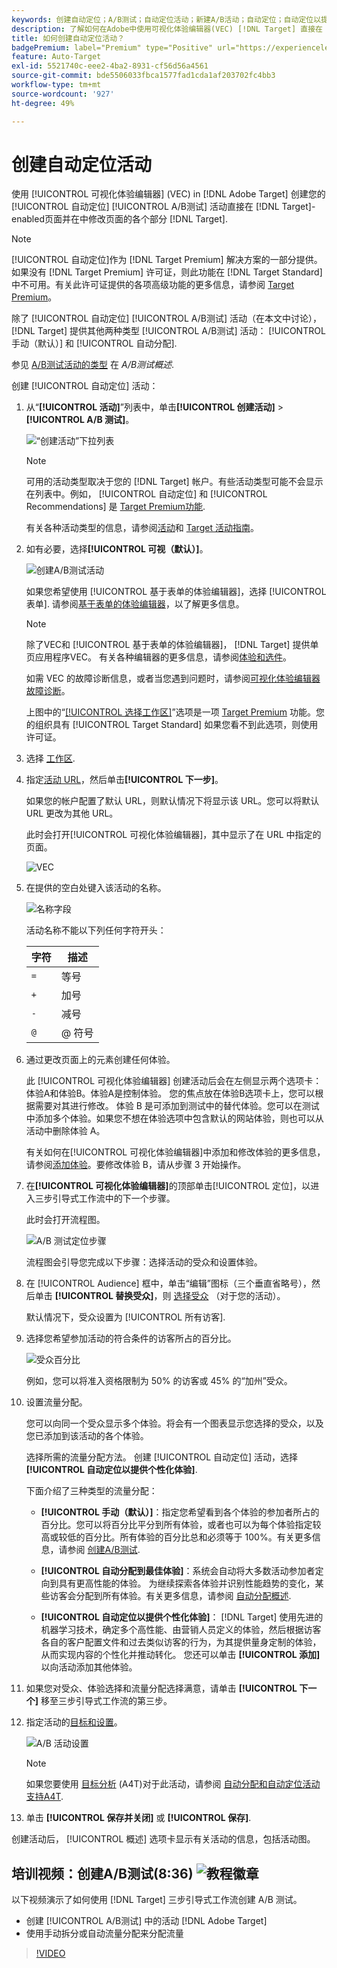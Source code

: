 ```yaml
---
keywords: 创建自动定位；A/B测试；自动定位活动；新建A/B活动；自动定位；自动定位以提供个性化体验；个性化；优化
description: 了解如何在Adobe中使用可视化体验编辑器(VEC) [!DNL Target] 直接在 [!DNL Target]-enabled页。
title: 如何创建自动定位活动？
badgePremium: label="Premium" type="Positive" url="https://experienceleague.adobe.com/docs/target/using/introduction/intro.html?lang=en#premium newtab=true" tooltip="See what's included in Target Premium."
feature: Auto-Target
exl-id: 5521740c-eee2-4ba2-8931-cf56d56a4561
source-git-commit: bde5506033fbca1577fad1cda1af203702fc4bb3
workflow-type: tm+mt
source-wordcount: '927'
ht-degree: 49%

---
```


# 创建自动定位活动

使用 [!UICONTROL 可视化体验编辑器] (VEC) in [!DNL Adobe Target] 创建您的 [!UICONTROL 自动定位] [!UICONTROL A/B测试] 活动直接在 [!DNL Target]-enabled页面并在中修改页面的各个部分 [!DNL Target].

>[!NOTE]
>
>[!UICONTROL 自动定位]作为 [!DNL Target Premium] 解决方案的一部分提供。如果没有 [!DNL Target Premium] 许可证，则此功能在 [!DNL Target Standard] 中不可用。有关此许可证提供的各项高级功能的更多信息，请参阅 [Target Premium](/help/main/c-intro/intro.md)。
>
>除了 [!UICONTROL 自动定位] [!UICONTROL A/B测试] 活动（在本文中讨论）， [!DNL Target] 提供其他两种类型 [!UICONTROL A/B测试] 活动： [!UICONTROL 手动（默认）] 和 [!UICONTROL 自动分配].
>
>参见 [A/B测试活动的类型](/help/main/c-activities/t-test-ab/test-ab.md#types) 在 *A/B测试概述*.

创建 [!UICONTROL 自动定位] 活动：

1. 从“**[!UICONTROL 活动]**”列表中，单击&#x200B;**[!UICONTROL 创建活动]** > **[!UICONTROL A/B 测试]**。

   ![“创建活动”下拉列表](/help/main/c-activities/t-test-ab/t-test-create-ab/assets/ab_select-new.png)

   >[!NOTE]
   >
   >可用的活动类型取决于您的 [!DNL Target] 帐户。有些活动类型可能不会显示在列表中。例如， [!UICONTROL 自动定位] 和 [!UICONTROL Recommendations] 是 [Target Premium功能](/help/main/c-intro/intro.md#premium).
   >
   >有关各种活动类型的信息，请参阅[活动](/help/main/c-activities/activities.md)和 [Target 活动指南](/help/main/c-activities/target-activities-guide.md)。

1. 如有必要，选择&#x200B;**[!UICONTROL 可视（默认）]**。

   ![创建A/B测试活动](/help/main/c-activities/t-test-ab/t-test-create-ab/assets/create-ab.png)

   如果您希望使用 [!UICONTROL 基于表单的体验编辑器]，选择 [!UICONTROL 表单]. 请参阅[基于表单的体验编辑器](/help/main/c-experiences/form-experience-composer.md)，以了解更多信息。

   >[!NOTE]
   >
   >除了VEC和 [!UICONTROL 基于表单的体验编辑器]， [!DNL Target] 提供单页应用程序VEC。 有关各种编辑器的更多信息，请参阅[体验和选件](/help/main/c-experiences/experiences.md)。
   >
   >如需 VEC 的故障诊断信息，或者当您遇到问题时，请参阅[可视化体验编辑器故障诊断](/help/main/c-experiences/c-visual-experience-composer/r-troubleshoot-composer/troubleshoot-composer.md)。
   >
   >上图中的“[[!UICONTROL 选择工作区]](/help/main/administrating-target/c-user-management/property-channel/property-channel.md)”选项是一项 [Target Premium](/help/main/c-intro/intro.md) 功能。您的组织具有 [!UICONTROL Target Standard] 如果您看不到此选项，则使用许可证。

1. 选择 [工作区](/help/main/administrating-target/c-user-management/property-channel/property-channel.md).

1. 指定[活动 URL](/help/main/c-activities/t-test-ab/t-test-create-ab/ab-activity-url.md)，然后单击&#x200B;**[!UICONTROL 下一步]**。

   如果您的帐户配置了默认 URL，则默认情况下将显示该 URL。您可以将默认 URL 更改为其他 URL。

   此时会打开[!UICONTROL 可视化体验编辑器]，其中显示了在 URL 中指定的页面。

   ![VEC](/help/main/c-activities/t-test-ab/t-test-create-ab/assets/vec-new.png)

1. 在提供的空白处键入该活动的名称。

   ![名称字段](/help/main/c-activities/t-test-ab/t-test-create-ab/assets/ab_newname-new.png)

   活动名称不能以下列任何字符开头：

   | 字符 | 描述 |
   |--- |--- |
   | `=` | 等号 |
   | `+` | 加号 |
   | `-` | 减号 |
   | `@` | @ 符号 |

1. 通过更改页面上的元素创建任何体验。

   此 [!UICONTROL 可视化体验编辑器] 创建活动后会在左侧显示两个选项卡：体验A和体验B。体验A是控制体验。 您的焦点放在体验B选项卡上，您可以根据需要对其进行修改。 体验 B 是可添加到测试中的替代体验。您可以在测试中添加多个体验。如果您不想在体验选项中包含默认的网站体验，则也可以从活动中删除体验 A。

   有关如何在[!UICONTROL 可视化体验编辑器]中添加和修改体验的更多信息，请参阅[添加体验](/help/main/c-activities/t-test-ab/t-test-create-ab/ab-add-experience.md)。要修改体验 B，请从步骤 3 开始操作。

1. 在&#x200B;**[!UICONTROL 可视化体验编辑器]**&#x200B;的顶部单击[!UICONTROL 定位]，以进入三步引导式工作流中的下一个步骤。

   此时会打开流程图。

   ![A/B 测试定位步骤](/help/main/c-activities/t-test-ab/t-test-create-ab/assets/ab_flow-new.png)

   流程图会引导您完成以下步骤：选择活动的受众和设置体验。

1. 在 [!UICONTROL Audience] 框中，单击“编辑”图标（三个垂直省略号），然后单击 **[!UICONTROL 替换受众]**，则 [选择受众](/help/main/c-activities/t-test-ab/t-test-create-ab/ab-audience.md) （对于您的活动）。

   默认情况下，受众设置为 [!UICONTROL 所有访客].

1. 选择您希望参加活动的符合条件的访客所占的百分比。

   ![受众百分比](/help/main/c-activities/t-test-ab/t-test-create-ab/assets/audperc-new.png)

   例如，您可以将准入资格限制为 50% 的访客或 45% 的“加州”受众。

1. 设置流量分配。

   您可以向同一个受众显示多个体验。将会有一个图表显示您选择的受众，以及您已添加到该活动的各个体验。

   选择所需的流量分配方法。 创建 [!UICONTROL 自动定位] 活动，选择 **[!UICONTROL 自动定位以提供个性化体验]**.

   下面介绍了三种类型的流量分配：

   * **[!UICONTROL 手动（默认）]**：指定您希望看到各个体验的参加者所占的百分比。您可以将百分比平分到所有体验，或者也可以为每个体验指定较高或较低的百分比。所有体验的百分比总和必须等于 100%。有关更多信息，请参阅 [创建A/B测试](/help/main/c-activities/t-test-ab/t-test-create-ab/test-create-ab.md).

   * **[!UICONTROL 自动分配到最佳体验]**：系统会自动将大多数活动参加者定向到具有更高性能的体验。 为继续探索各体验并识别性能趋势的变化，某些访客会分配到所有体验。有关更多信息，请参阅 [自动分配概述](/help/main/c-activities/automated-traffic-allocation/automated-traffic-allocation.md).

   * **[!UICONTROL 自动定位以提供个性化体验]**： [!DNL Target] 使用先进的机器学习技术，确定多个高性能、由营销人员定义的体验，然后根据访客各自的客户配置文件和过去类似访客的行为，为其提供量身定制的体验，从而实现内容的个性化并推动转化。
   您还可以单击 **[!UICONTROL 添加]** 以向活动添加其他体验。

1. 如果您对受众、体验选择和流量分配选择满意，请单击 **[!UICONTROL 下一个]** 移至三步引导式工作流的第三步。

1. 指定活动的[目标和设置](/help/main/c-activities/t-test-ab/t-test-create-ab/ab-goals-and-settings.md)。

   ![A/B 活动设置](/help/main/c-activities/t-test-ab/t-test-create-ab/assets/ab_settings-new.png)

   >[!NOTE]
   >
   >如果您要使用 [目标分析](/help/main/c-integrating-target-with-mac/a4t/a4t.md) (A4T)对于此活动，请参阅 [自动分配和自动定位活动支持A4T](/help/main/c-integrating-target-with-mac/a4t/a4t-at-aa.md).

1. 单击 **[!UICONTROL 保存并关闭]** 或 **[!UICONTROL 保存]**.

创建活动后， [!UICONTROL 概述] 选项卡显示有关活动的信息，包括活动图。

## 培训视频：创建A/B测试(8:36) ![教程徽章](/help/main/assets/tutorial.png)

以下视频演示了如何使用 [!DNL Target] 三步引导式工作流创建 A/B 测试。

* 创建 [!UICONTROL A/B测试] 中的活动 [!DNL Adobe Target]
* 使用手动拆分或自动流量分配来分配流量

>[!VIDEO](https://video.tv.adobe.com/v/17391)

